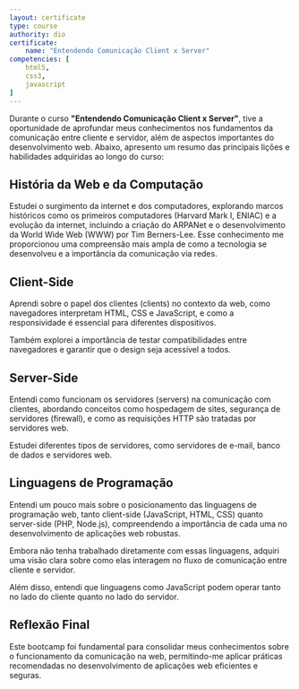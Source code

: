 ```yaml
---
layout: certificate
type: course
authority: dio
certificate:
    name: "Entendendo Comunicação Client x Server"
competencies: [
    html5,
    css3,
    javascript
]
---
```


<!--
#    code: "BDQAQZ7K"
#    image: "certificate.png"
#    workload: 2
#    validationLink: "https://www.dio.me/certificate/BDQAQZ7K/share"
#    download: "link.com"
#code: "wwKe4ioP40Wk3NQnc6SOQw"
#level: basic
#date:
#    issued: "2024-09-27T21:30:00"
#    expiration: null
#competencies: [
#    "História da Web",
#    "Arquitetura Cliente-Servidor",
#    "Tecnologias Client-Side",
#    "Tecnologias Server-Side",
#    "HTML",
#    "CSS",
#    "javascript"
#]
#banner:
#    image: "/assets/banner/banner.jpg"
-->

Durante o curso **"Entendendo Comunicação Client x Server"**, tive a oportunidade de aprofundar meus conhecimentos nos fundamentos da comunicação entre cliente e servidor, além de aspectos importantes do desenvolvimento web. Abaixo, apresento um resumo das principais lições e habilidades adquiridas ao longo do curso:

## História da Web e da Computação

Estudei o surgimento da internet e dos computadores, explorando marcos históricos como os primeiros computadores (Harvard Mark I, ENIAC) e a evolução da internet, incluindo a criação do ARPANet e o desenvolvimento da World Wide Web (WWW) por Tim Berners-Lee.
Esse conhecimento me proporcionou uma compreensão mais ampla de como a tecnologia se desenvolveu e a importância da comunicação via redes.

## Client-Side

Aprendi sobre o papel dos clientes (clients) no contexto da web, como navegadores interpretam HTML, CSS e JavaScript, e como a responsividade é essencial para diferentes dispositivos.

Também explorei a importância de testar compatibilidades entre navegadores e garantir que o design seja acessível a todos.

## Server-Side

Entendi como funcionam os servidores (servers) na comunicação com clientes, abordando conceitos como hospedagem de sites, segurança de servidores (firewall), e como as requisições HTTP são tratadas por servidores web.

Estudei diferentes tipos de servidores, como servidores de e-mail, banco de dados e servidores web.

## Linguagens de Programação

Entendi um pouco mais sobre o posicionamento das linguagens de programação web, tanto client-side (JavaScript, HTML, CSS) quanto server-side (PHP, Node.js), compreendendo a importância de cada uma no desenvolvimento de aplicações web robustas.

Embora não tenha trabalhado diretamente com essas linguagens, adquiri uma visão clara sobre como elas interagem no fluxo de comunicação entre cliente e servidor.

Além disso, entendi que linguagens como JavaScript podem operar tanto no lado do cliente quanto no lado do servidor.

## Reflexão Final

Este bootcamp foi fundamental para consolidar meus conhecimentos sobre o funcionamento da comunicação na web, permitindo-me aplicar práticas recomendadas no desenvolvimento de aplicações web eficientes e seguras.